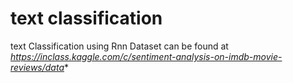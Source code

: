 # **text classification**
text Classification  using Rnn
Dataset can be found at *https://inclass.kaggle.com/c/sentiment-analysis-on-imdb-movie-reviews/data**  

